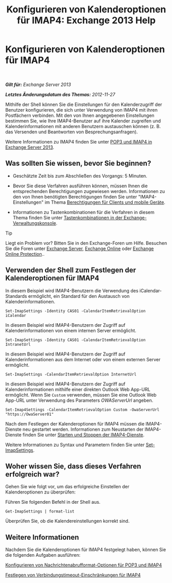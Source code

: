 ﻿---
title: 'Konfigurieren von Kalenderoptionen für IMAP4: Exchange 2013 Help'
TOCTitle: Konfigurieren von Kalenderoptionen für IMAP4
ms:assetid: 6679c8b2-3f0f-449a-a17c-a7b30001538c
ms:mtpsurl: https://technet.microsoft.com/de-de/library/Aa998606(v=EXCHG.150)
ms:contentKeyID: 50554829
ms.date: 04/24/2018
mtps_version: v=EXCHG.150
ms.translationtype: HT
---

# Konfigurieren von Kalenderoptionen für IMAP4

 

_**Gilt für:** Exchange Server 2013_

_**Letztes Änderungsdatum des Themas:** 2012-11-27_

Mithilfe der Shell können Sie die Einstellungen für den Kalenderzugriff der Benutzer konfigurieren, die sich unter Verwendung von IMAP4 mit ihren Postfächern verbinden. Mit den von Ihnen angegebenen Einstellungen bestimmen Sie, wie Ihre IMAP4-Benutzer auf ihre Kalender zugreifen und Kalenderinformationen mit anderen Benutzern austauschen können (z. B. das Versenden und Beantworten von Besprechungsanfragen).

Weitere Informationen zu IMAP4 finden Sie unter [POP3 und IMAP4 in Exchange Server 2013](pop3-and-imap4-in-exchange-server-2013-exchange-2013-help.md).

## Was sollten Sie wissen, bevor Sie beginnen?

  - Geschätzte Zeit bis zum Abschließen des Vorgangs: 5 Minuten.

  - Bevor Sie diese Verfahren ausführen können, müssen Ihnen die entsprechenden Berechtigungen zugewiesen werden. Informationen zu den von Ihnen benötigten Berechtigungen finden Sie unter "IMAP4-Einstellungen" im Thema [Berechtigungen für Clients und mobile Geräte](clients-and-mobile-devices-permissions-exchange-2013-help.md).

  - Informationen zu Tastenkombinationen für die Verfahren in diesem Thema finden Sie unter [Tastenkombinationen in der Exchange-Verwaltungskonsole](keyboard-shortcuts-in-the-exchange-admin-center-exchange-online-protection-help.md).


> [!TIP]
> Liegt ein Problem vor? Bitten Sie in den Exchange-Foren um Hilfe. Besuchen Sie die Foren unter <A href="https://go.microsoft.com/fwlink/p/?linkid=60612">Exchange Server</A>, <A href="https://go.microsoft.com/fwlink/p/?linkid=267542">Exchange Online</A> oder <A href="https://go.microsoft.com/fwlink/p/?linkid=285351">Exchange Online Protection</A>..



## Verwenden der Shell zum Festlegen der Kalenderoptionen für IMAP4

In diesem Beispiel wird IMAP4-Benutzern die Verwendung des iCalendar-Standards ermöglicht, ein Standard für den Austausch von Kalenderinformationen.

    Set-ImapSettings -Identity CAS01 -CalendarItemRetrievalOption iCalendar

In diesem Beispiel wird IMAP4-Benutzern der Zugriff auf Kalenderinformationen von einem internen Server ermöglicht.

    Set-ImapSettings -Identity CAS01 -CalendarItemRetrievalOption IntranetUrl 

In diesem Beispiel wird IMAP4-Benutzern der Zugriff auf Kalenderinformationen aus dem Internet oder von einem externen Server ermöglicht.

    Set-ImapSettings -CalendarItemRetrievalOption InternetUrl

In diesem Beispiel wird IMAP4-Benutzern der Zugriff auf Kalenderinformationen mithilfe einer direkten Outlook Web App-URL ermöglicht. Wenn Sie `Custom` verwenden, müssen Sie eine Outlook Web App-URL unter Verwendung des Parameters *OWAServerUrl* angeben.

    Set-Imap4Settings -CalendarItemRetrievalOption Custom -OwaServerUrl "https://OwaServer01"

Nach dem Festlegen der Kalenderoptionen für IMAP4 müssen die IMAP4-Dienste neu gestartet werden. Informationen zum Neustarten der IMAP4-Dienste finden Sie unter [Starten und Stoppen der IMAP4-Dienste](start-and-stop-the-imap4-services-exchange-2013-help.md).

Weitere Informationen zu Syntax und Parametern finden Sie unter [Set-ImapSettings](https://technet.microsoft.com/de-de/library/aa998252\(v=exchg.150\)).

## Woher wissen Sie, dass dieses Verfahren erfolgreich war?

Gehen Sie wie folgt vor, um das erfolgreiche Einstellen der Kalenderoptionen zu überprüfen:

Führen Sie folgenden Befehl in der Shell aus.

    Get-ImapSettings | format-list

Überprüfen Sie, ob die Kalendereinstellungen korrekt sind.

## Weitere Informationen

Nachdem Sie die Kalenderoptionen für IMAP4 festgelegt haben, können Sie die folgenden Aufgaben ausführen:

[Konfigurieren von Nachrichtenabrufformat-Optionen für POP3 und IMAP4](configure-pop3-and-imap4-message-retrieval-format-options-exchange-2013-help.md)

[Festlegen von Verbindungstimeout-Einschränkungen für IMAP4](set-connection-time-out-limits-for-imap4-exchange-2013-help.md)

